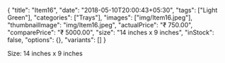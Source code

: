 {
    "title": "Item16",
    "date": "2018-05-10T20:00:43+05:30",
    "tags": ["Light Green"],
    "categories": ["Trays"],
    "images": ["img/Item16.jpeg"],
    "thumbnailImage": "img/Item16.jpeg",
    "actualPrice": "₹ 750.00",
    "comparePrice": "₹ 5000.00",
    "size": "14 inches x 9 inches",
    "inStock": false,
    "options": {},
    "variants": []
}

Size: 14 inches x 9 inches
